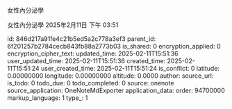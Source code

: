 女性內分泌學

女性內分泌學
2025年2月11日
下午 03:51


id: 846d217a91fe4c21b5ed5a2c778a3ef3
parent_id: 6f201257b2784cecb843fb88a2773b03
is_shared: 0
encryption_applied: 0
encryption_cipher_text: 
updated_time: 2025-02-11T15:51:36
user_updated_time: 2025-02-11T15:51:36
created_time: 2025-02-11T15:51:24
user_created_time: 2025-02-11T15:51:24
is_conflict: 0
latitude: 0.00000000
longitude: 0.00000000
altitude: 0.0000
author: 
source_url: 
is_todo: 0
todo_due: 0
todo_completed: 0
source: onenote
source_application: OneNoteMdExporter
application_data: 
order: 94700000
markup_language: 1
type_: 1